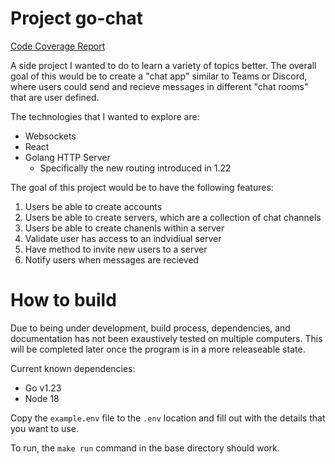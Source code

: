 # Project go-chat

[Code Coverage Report](https://m-stanfield.github.io/go-chat)

A side project I wanted to do to learn a variety of topics better. The overall goal of this would be to create a "chat app" similar to Teams or Discord, where users could send and recieve messages in different "chat rooms" that are user defined.

The technologies that I wanted to explore are:

- Websockets
- React
- Golang HTTP Server
  - Specifically the new routing introduced in 1.22

The goal of this project would be to have the following features:

1. Users be able to create accounts
2. Users be able to create servers, which are a collection of chat channels
3. Users be able to create chanenls within a server
4. Validate user has access to an indvidiual server
5. Have method to invite new users to a server
6. Notify users when messages are recieved

# How to build

Due to being under development, build process, dependencies, and documentation has not been exaustively tested on multiple computers. This will be completed later once the program is in a more releaseable state.

Current known dependencies:

- Go v1.23
- Node 18

Copy the `example.env` file to the `.env` location and fill out with the details that you want to use.

To run, the `make run` command in the base directory should work.
